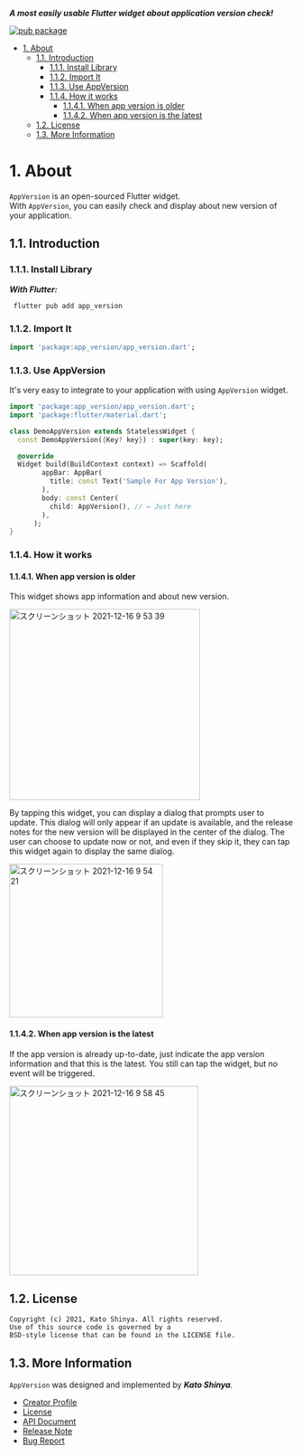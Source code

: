 **_A most easily usable Flutter widget about application version check!_**

[![pub package](https://img.shields.io/pub/v/app_version.svg)](https://pub.dev/packages/app_version)

<!-- TOC -->

- [1. About](#1-about)
  - [1.1. Introduction](#11-introduction)
    - [1.1.1. Install Library](#111-install-library)
    - [1.1.2. Import It](#112-import-it)
    - [1.1.3. Use AppVersion](#113-use-appversion)
    - [1.1.4. How it works](#114-how-it-works)
      - [1.1.4.1. When app version is older](#1141-when-app-version-is-older)
      - [1.1.4.2. When app version is the latest](#1142-when-app-version-is-the-latest)
  - [1.2. License](#12-license)
  - [1.3. More Information](#13-more-information)

<!-- /TOC -->

# 1. About

`AppVersion` is an open-sourced Flutter widget.</br>
With `AppVersion`, you can easily check and display about new version of your application.

## 1.1. Introduction

### 1.1.1. Install Library

**_With Flutter:_**

```terminal
 flutter pub add app_version
```

### 1.1.2. Import It

```dart
import 'package:app_version/app_version.dart';
```

### 1.1.3. Use AppVersion

It's very easy to integrate to your application with using `AppVersion` widget.

```dart
import 'package:app_version/app_version.dart';
import 'package:flutter/material.dart';

class DemoAppVersion extends StatelessWidget {
  const DemoAppVersion({Key? key}) : super(key: key);

  @override
  Widget build(BuildContext context) => Scaffold(
        appBar: AppBar(
          title: const Text('Sample For App Version'),
        ),
        body: const Center(
          child: AppVersion(), // ← Just here
        ),
      );
}
```

### 1.1.4. How it works

#### 1.1.4.1. When app version is older

This widget shows app information and about new version.

<img width="338" alt="スクリーンショット 2021-12-16 9 53 39" src="https://user-images.githubusercontent.com/13072231/146288139-c36d7725-d4db-4fb2-a5c0-fa27688975e2.png">

By tapping this widget, you can display a dialog that prompts user to update. This dialog will only appear if an update is available, and the release notes for the new version will be displayed in the center of the dialog. The user can choose to update now or not, and even if they skip it, they can tap this widget again to display the same dialog.

<img width="272" alt="スクリーンショット 2021-12-16 9 54 21" src="https://user-images.githubusercontent.com/13072231/146288142-282f9896-32f2-44f4-a924-b69494baa44b.png">

#### 1.1.4.2. When app version is the latest

If the app version is already up-to-date, just indicate the app version information and that this is the latest. You still can tap the widget, but no event will be triggered.

<img width="335" alt="スクリーンショット 2021-12-16 9 58 45" src="https://user-images.githubusercontent.com/13072231/146288508-262a2343-ffae-4862-9e65-c1867beae945.png">

## 1.2. License

```license
Copyright (c) 2021, Kato Shinya. All rights reserved.
Use of this source code is governed by a
BSD-style license that can be found in the LICENSE file.
```

## 1.3. More Information

`AppVersion` was designed and implemented by **_Kato Shinya_**.

- [Creator Profile](https://github.com/myConsciousness)
- [License](https://github.com/myConsciousness/app-version/blob/main/LICENSE)
- [API Document](https://pub.dev/documentation/app_version/latest/app_version/app_version-library.html)
- [Release Note](https://github.com/myConsciousness/app-version/releases)
- [Bug Report](https://github.com/myConsciousness/app-version/issues)
